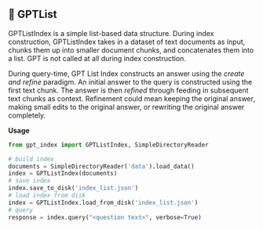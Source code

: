 ## 🔗 GPTList

GPTListIndex is a simple list-based data structure. During index construction, GPTListIndex takes in a dataset of text documents as input, chunks them up into smaller document chunks, and concatenates them into a list. GPT is not called at all during index construction.

During query-time, GPT List Index constructs an answer using the *create and refine* paradigm. An initial answer to the query is constructed using the first text chunk. The answer is then *refined* through feeding in subsequent text chunks as context. Refinement could mean keeping the original answer, making small edits to the original answer, or rewriting the original answer completely.


**Usage**

```python
from gpt_index import GPTListIndex, SimpleDirectoryReader

# build index
documents = SimpleDirectoryReader('data').load_data()
index = GPTListIndex(documents)
# save index
index.save_to_disk('index_list.json')
# load index from disk
index = GPTListIndex.load_from_disk('index_list.json')
# query
response = index.query("<question text>", verbose=True)

```